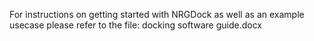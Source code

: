 For instructions on getting started with NRGDock as well as an example usecase please refer to the file: docking software guide.docx
